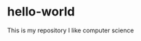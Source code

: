 # hello-world
This is my repository
I like computer science
<!DOCTYPE>
<HTML>
  <HEAD><TITLE>MY GOOD FRIEND</TITLE>
    </HTML>
